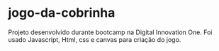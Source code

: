 # jogo-da-cobrinha
Projeto desenvolvido durante bootcamp na Digital Innovation One. Foi usado Javascript, Html, css e canvas para criação do jogo.



